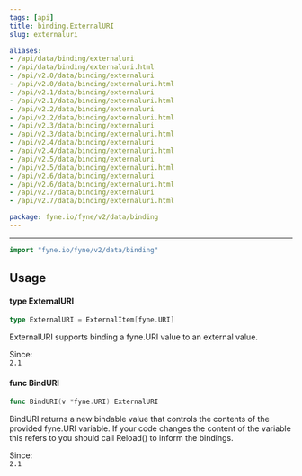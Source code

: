 ```yaml
---
tags: [api]
title: binding.ExternalURI
slug: externaluri

aliases:
- /api/data/binding/externaluri
- /api/data/binding/externaluri.html
- /api/v2.0/data/binding/externaluri
- /api/v2.0/data/binding/externaluri.html
- /api/v2.1/data/binding/externaluri
- /api/v2.1/data/binding/externaluri.html
- /api/v2.2/data/binding/externaluri
- /api/v2.2/data/binding/externaluri.html
- /api/v2.3/data/binding/externaluri
- /api/v2.3/data/binding/externaluri.html
- /api/v2.4/data/binding/externaluri
- /api/v2.4/data/binding/externaluri.html
- /api/v2.5/data/binding/externaluri
- /api/v2.5/data/binding/externaluri.html
- /api/v2.6/data/binding/externaluri
- /api/v2.6/data/binding/externaluri.html
- /api/v2.7/data/binding/externaluri
- /api/v2.7/data/binding/externaluri.html

package: fyne.io/fyne/v2/data/binding
---
```



---
```go
import "fyne.io/fyne/v2/data/binding"
```

## Usage

#### type ExternalURI

```go
type ExternalURI = ExternalItem[fyne.URI]
```

ExternalURI supports binding a fyne.URI value to an external value.


<div class="since">Since: <code>
2.1</code></div>

#### func  BindURI

```go
func BindURI(v *fyne.URI) ExternalURI
```
BindURI returns a new bindable value that controls the contents of the provided fyne.URI variable. If your code changes the content of the variable this refers to you should call Reload() to inform the bindings.


<div class="since">Since: <code>
2.1</code></div>
